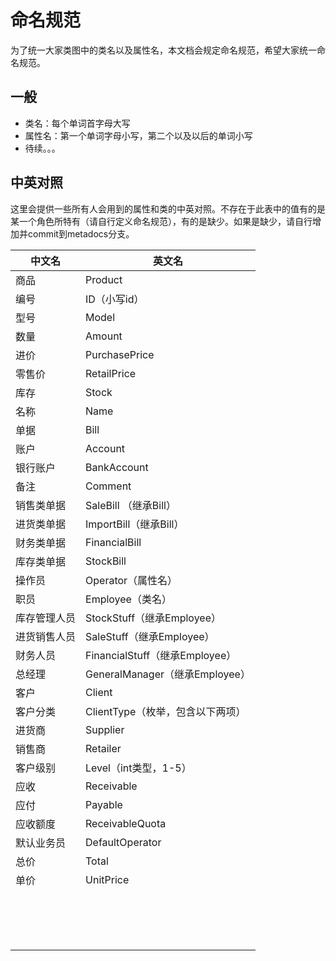 # 命名规范

为了统一大家类图中的类名以及属性名，本文档会规定命名规范，希望大家统一命名规范。



## 一般

- 类名：每个单词首字母大写
- 属性名：第一个单词字母小写，第二个以及以后的单词小写
- 待续。。。

## 中英对照

这里会提供一些所有人会用到的属性和类的中英对照。不存在于此表中的值有的是某一个角色所特有（请自行定义命名规范），有的是缺少。如果是缺少，请自行增加并commit到metadocs分支。

| 中文名    | 英文名                        |
| ------ | -------------------------- |
| 商品     | Product                    |
| 编号     | ID（小写id）                   |
| 型号     | Model                      |
| 数量     | Amount                     |
| 进价     | PurchasePrice              |
| 零售价    | RetailPrice                |
| 库存     | Stock                      |
| 名称     | Name                       |
| 单据     | Bill                       |
| 账户     | Account                    |
| 银行账户   | BankAccount                |
| 备注     | Comment                    |
| 销售类单据  | SaleBill （继承Bill）          |
| 进货类单据  | ImportBill（继承Bill）         |
| 财务类单据  | FinancialBill              |
| 库存类单据  | StockBill                  |
| 操作员    | Operator（属性名）              |
| 职员     | Employee（类名）               |
| 库存管理人员 | StockStuff（继承Employee）     |
| 进货销售人员 | SaleStuff（继承Employee）      |
| 财务人员   | FinancialStuff（继承Employee） |
| 总经理    | GeneralManager（继承Employee） |
| 客户     | Client                     |
| 客户分类   | ClientType（枚举，包含以下两项）      |
| 进货商    | Supplier                   |
| 销售商    | Retailer                   |
| 客户级别   | Level（int类型，1-5）           |
| 应收     | Receivable                 |
| 应付     | Payable                    |
| 应收额度   | ReceivableQuota            |
| 默认业务员  | DefaultOperator            |
| 总价     | Total                      |
| 单价     | UnitPrice                  |
|        |                            |
|        |                            |
|        |                            |
|        |                            |
|        |                            |
|        |                            |
|        |                            |
|        |                            |
|        |                            |
|        |                            |
|        |                            |
|        |                            |
|        |                            |
|        |                            |
|        |                            |
|        |                            |

